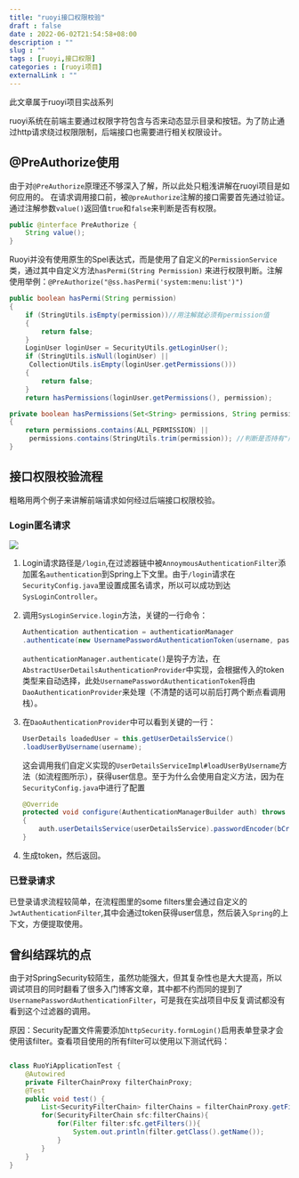 ```yaml
---
title: "ruoyi接口权限校验"
draft : false
date : 2022-06-02T21:54:58+08:00
description : ""
slug : "" 
tags : [ruoyi,接口权限]
categories : [ruoyi项目]
externalLink : ""
---
```

此文章属于ruoyi项目实战系列

ruoyi系统在前端主要通过权限字符包含与否来动态显示目录和按钮。为了防止通过http请求绕过权限限制，后端接口也需要进行相关权限设计。
## @PreAuthorize使用
由于对`@PreAuthorize`原理还不够深入了解，所以此处只粗浅讲解在ruoyi项目是如何应用的。
在请求调用接口前，被`@preAuthorize`注解的接口需要首先通过验证。通过注解参数`value()`返回值`true`和`false`来判断是否有权限。
```java
public @interface PreAuthorize {  
    String value();  
}
```

Ruoyi并没有使用原生的Spel表达式，而是使用了自定义的`PermissionService`类，通过其中自定义方法`hasPermi(String Permission)` 来进行权限判断。注解使用举例：`@PreAuthorize("@ss.hasPermi('system:menu:list')")`

```java
public boolean hasPermi(String permission)  
{  
    if (StringUtils.isEmpty(permission))//用注解就必须有permission值  
    {  
        return false;  
    }  
    LoginUser loginUser = SecurityUtils.getLoginUser();  
    if (StringUtils.isNull(loginUser) ||
     CollectionUtils.isEmpty(loginUser.getPermissions()))  
    {  
        return false;  
    }  
    return hasPermissions(loginUser.getPermissions(), permission);

private boolean hasPermissions(Set<String> permissions, String permission)  
{  
    return permissions.contains(ALL_PERMISSION) ||
     permissions.contains(StringUtils.trim(permission)); //判断是否持有"所有权限”字符，或者持有该权限 
}
```

## 接口权限校验流程
粗略用两个例子来讲解前端请求如何经过后端接口权限校验。

### Login匿名请求

![](https://img.allworldg.xyz/2022/06/bd6a709cecd882b179a8342ad64fd209.png)

1. Login请求路径是`/login`,在过滤器链中被`AnnoymousAuthenticationFilter`添加匿名`authentication`到Spring上下文里。由于`/login`请求在`SecurityConfig.java`里设置成匿名请求，所以可以成功到达`SysLoginController`。
2. 调用`SysLoginService.login`方法，关键的一行命令：
	```java
	Authentication authentication = authenticationManager  
    .authenticate(new UsernamePasswordAuthenticationToken(username, password));
    ```
   
	`authenticationManager.authenticate()`是钩子方法，在`AbstractUserDetailsAuthenticationProvider`中实现，会根据传入的token类型来自动选择，此处`UsernamePasswordAuthenticationToken`将由`DaoAuthenticationProvider`来处理（不清楚的话可以前后打两个断点看调用栈）。

3. 在`DaoAuthenticationProvider`中可以看到关键的一行：
	```java
	UserDetails loadedUser = this.getUserDetailsService()
	.loadUserByUsername(username);
	```
	这会调用我们自定义实现的`UserDetailsServiceImpl#loadUserByUsername`方法（如流程图所示），获得user信息。至于为什么会使用自定义方法，因为在`SecurityConfig.java`中进行了配置
	```java
	@Override  
	protected void configure(AuthenticationManagerBuilder auth) throws Exception  
	{  
	    auth.userDetailsService(userDetailsService).passwordEncoder(bCryptPasswordEncoder());  
	}
	```

4. 生成token，然后返回。

### 已登录请求
已登录请求流程较简单，在流程图里的some filters里会通过自定义的`JwtAuthenticationFilter`,其中会通过token获得user信息，然后装入`Spring`的上下文，方便提取使用。

## 曾纠结踩坑的点
由于对SpringSecurity较陌生，虽然功能强大，但其复杂性也是大大提高，所以调试项目的同时翻看了很多入门博客文章，其中都不约而同的提到了`UsernamePasswordAuthenticationFilter`，可是我在实战项目中反复调试都没有看到这个过滤器的调用。

原因：Security配置文件需要添加`httpSecurity.formLogin()`启用表单登录才会使用该filter。查看项目使用的所有filter可以使用以下测试代码：

```java

class RuoYiApplicationTest {  
    @Autowired  
    private FilterChainProxy filterChainProxy;  
    @Test  
    public void test() {  
        List<SecurityFilterChain> filterChains = filterChainProxy.getFilterChains();  
        for(SecurityFilterChain sfc:filterChains){  
            for(Filter filter:sfc.getFilters()){  
                System.out.println(filter.getClass().getName());  
            }  
        }  
    }  
}
```
	